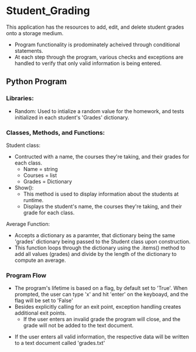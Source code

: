 # Student_Grading
This application has the resources to add, edit, and delete student grades onto a storage medium.
- Program functionality is prodominately acheived through conditional statements. 
- At each step through the program, various checks and exceptions are handled to verify that only valid information is being entered.

## Python Program
### Libraries:
- Random: Used to intialize a random value for the homework, and tests initialized in each student's 'Grades' dictionary.

### Classes, Methods, and Functions:
Student class:
- Contructed with a name, the courses they're taking, and their grades for each class.
  + Name = string
  + Courses = list
  + Grades = Dictionary
- Show():
  + This method is used to display information about the students at runtime.
  + Displays the student's name, the courses they're taking, and their grade for each class. 

Average Function:
- Accepts a dictionary as a paramter, that dictionary being the same 'grades' dictionary being passed to the Student class upon construction.
- This function loops through the dictionary using the .items() method to add all values (grades) and divide by the length of the dictionary to compute an average.

### Program Flow
- The program's lifetime is based on a flag, by default set to 'True'. When prompted, the user can type 'x' and hit 'enter' on the keyboayd, and the flag will be set to 'False'
- Besides explicitly calling for an exit point, exception handling creates additional exit points. 
  + If the user enters an invalid grade the program will close, and the grade will not be added to the text document. 
+ If the user enters all valid information, the respective data will be written to a text document called 'grades.txt'
